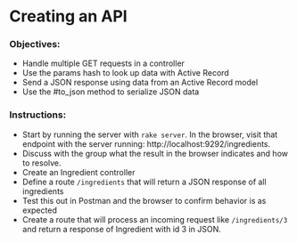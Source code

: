 # Creating an API

### Objectives: 

- Handle multiple GET requests in a controller
- Use the params hash to look up data with Active Record
- Send a JSON response using data from an Active Record model
- Use the #to_json method to serialize JSON data

### Instructions:

- Start by running the server with `rake server`. In the browser, visit that endpoint with the server running: http://localhost:9292/ingredients. 
- Discuss with the group what the result in the browser indicates and how to resolve.
- Create an Ingredient controller
- Define a route `/ingredients` that will return a JSON response of all ingredients
- Test this out in Postman and the browser to confirm behavior is as expected
- Create a route that will process an incoming request like `/ingredients/3` and return a response of Ingredient with id 3 in JSON. 
